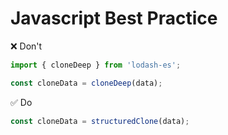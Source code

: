 # Javascript Best Practice 

❌ Don't 
```javascript
import { cloneDeep } from 'lodash-es';

const cloneData = cloneDeep(data);
```

✅  Do 
```javascript
const cloneData = structuredClone(data);
```
